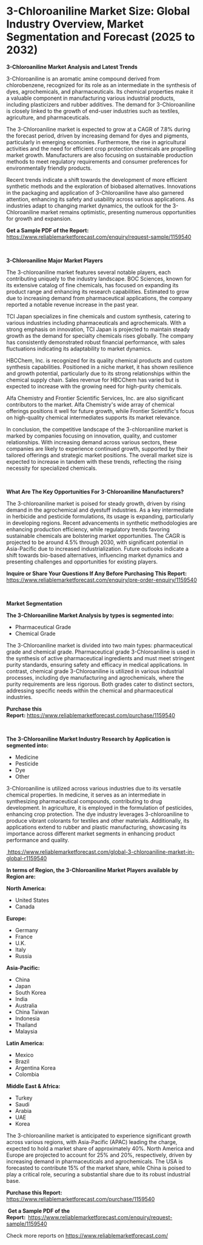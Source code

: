 <p><h1>3-Chloroaniline Market Size: Global Industry Overview, Market Segmentation and Forecast (2025 to 2032)</h1></p><p><strong>3-Chloroaniline Market Analysis and Latest Trends</strong></p>
<p><p>3-Chloroaniline is an aromatic amine compound derived from chlorobenzene, recognized for its role as an intermediate in the synthesis of dyes, agrochemicals, and pharmaceuticals. Its chemical properties make it a valuable component in manufacturing various industrial products, including plasticizers and rubber additives. The demand for 3-Chloroaniline is closely linked to the growth of end-user industries such as textiles, agriculture, and pharmaceuticals.</p><p>The 3-Chloroaniline market is expected to grow at a CAGR of 7.8% during the forecast period, driven by increasing demand for dyes and pigments, particularly in emerging economies. Furthermore, the rise in agricultural activities and the need for efficient crop protection chemicals are propelling market growth. Manufacturers are also focusing on sustainable production methods to meet regulatory requirements and consumer preferences for environmentally friendly products.</p><p>Recent trends indicate a shift towards the development of more efficient synthetic methods and the exploration of biobased alternatives. Innovations in the packaging and application of 3-Chloroaniline have also garnered attention, enhancing its safety and usability across various applications. As industries adapt to changing market dynamics, the outlook for the 3-Chloroaniline market remains optimistic, presenting numerous opportunities for growth and expansion.</p></p>
<p><strong>Get a Sample PDF of the Report:&nbsp;</strong> <a href="https://www.reliablemarketforecast.com/enquiry/request-sample/1159540?utm_campaign=2739&utm_medium=2&utm_source=Github&utm_content=ia&utm_term=22032025&utm_id=3-chloroaniline">https://www.reliablemarketforecast.com/enquiry/request-sample/1159540</a></p>
<p>&nbsp;</p>
<p><strong>3-Chloroaniline Major Market Players</strong></p>
<p><p>The 3-chloroaniline market features several notable players, each contributing uniquely to the industry landscape. BOC Sciences, known for its extensive catalog of fine chemicals, has focused on expanding its product range and enhancing its research capabilities. Estimated to grow due to increasing demand from pharmaceutical applications, the company reported a notable revenue increase in the past year.</p><p>TCI Japan specializes in fine chemicals and custom synthesis, catering to various industries including pharmaceuticals and agrochemicals. With a strong emphasis on innovation, TCI Japan is projected to maintain steady growth as the demand for specialty chemicals rises globally. The company has consistently demonstrated robust financial performance, with sales fluctuations indicating its adaptability to market dynamics.</p><p>HBCChem, Inc. is recognized for its quality chemical products and custom synthesis capabilities. Positioned in a niche market, it has shown resilience and growth potential, particularly due to its strong relationships within the chemical supply chain. Sales revenue for HBCChem has varied but is expected to increase with the growing need for high-purity chemicals.</p><p>Alfa Chemistry and Frontier Scientific Services, Inc. are also significant contributors to the market. Alfa Chemistry's wide array of chemical offerings positions it well for future growth, while Frontier Scientific's focus on high-quality chemical intermediates supports its market relevance.</p><p>In conclusion, the competitive landscape of the 3-chloroaniline market is marked by companies focusing on innovation, quality, and customer relationships. With increasing demand across various sectors, these companies are likely to experience continued growth, supported by their tailored offerings and strategic market positions. The overall market size is expected to increase in tandem with these trends, reflecting the rising necessity for specialized chemicals.</p></p>
<p>&nbsp;</p>
<p><strong>What Are The Key Opportunities For 3-Chloroaniline Manufacturers?</strong></p>
<p><p>The 3-chloroaniline market is poised for steady growth, driven by rising demand in the agrochemical and dyestuff industries. As a key intermediate in herbicide and pesticide formulations, its usage is expanding, particularly in developing regions. Recent advancements in synthetic methodologies are enhancing production efficiency, while regulatory trends favoring sustainable chemicals are bolstering market opportunities. The CAGR is projected to be around 4.5% through 2030, with significant potential in Asia-Pacific due to increased industrialization. Future outlooks indicate a shift towards bio-based alternatives, influencing market dynamics and presenting challenges and opportunities for existing players.</p></p>
<p><strong>Inquire or Share Your Questions If Any Before Purchasing This Report:</strong> <a href="https://www.reliablemarketforecast.com/enquiry/pre-order-enquiry/1159540?utm_campaign=2739&utm_medium=2&utm_source=Github&utm_content=ia&utm_term=22032025&utm_id=3-chloroaniline">https://www.reliablemarketforecast.com/enquiry/pre-order-enquiry/1159540</a></p>
<p>&nbsp;</p>
<p><strong>Market Segmentation</strong></p>
<p><strong>The 3-Chloroaniline Market Analysis by types is segmented into:</strong></p>
<p><ul><li>Pharmaceutical Grade</li><li>Chemical Grade</li></ul></p>
<p><p>The 3-Chloroaniline market is divided into two main types: pharmaceutical grade and chemical grade. Pharmaceutical grade 3-Chloroaniline is used in the synthesis of active pharmaceutical ingredients and must meet stringent purity standards, ensuring safety and efficacy in medical applications. In contrast, chemical grade 3-Chloroaniline is utilized in various industrial processes, including dye manufacturing and agrochemicals, where the purity requirements are less rigorous. Both grades cater to distinct sectors, addressing specific needs within the chemical and pharmaceutical industries.</p></p>
<p><strong>Purchase this Report:&nbsp;</strong><a href="https://www.reliablemarketforecast.com/purchase/1159540?utm_campaign=2739&utm_medium=2&utm_source=Github&utm_content=ia&utm_term=22032025&utm_id=3-chloroaniline">https://www.reliablemarketforecast.com/purchase/1159540</a></p>
<p>&nbsp;</p>
<p><strong>The 3-Chloroaniline Market Industry Research by Application is segmented into:</strong></p>
<p><ul><li>Medicine</li><li>Pesticide</li><li>Dye</li><li>Other</li></ul></p>
<p><p>3-Chloroaniline is utilized across various industries due to its versatile chemical properties. In medicine, it serves as an intermediate in synthesizing pharmaceutical compounds, contributing to drug development. In agriculture, it is employed in the formulation of pesticides, enhancing crop protection. The dye industry leverages 3-chloroaniline to produce vibrant colorants for textiles and other materials. Additionally, its applications extend to rubber and plastic manufacturing, showcasing its importance across different market segments in enhancing product performance and quality.</p></p>
<p><a href="https://www.reliablemarketforecast.com/global-3-chloroaniline-market-in-global-r1159540?utm_campaign=2739&utm_medium=2&utm_source=Github&utm_content=ia&utm_term=22032025&utm_id=3-chloroaniline">&nbsp;https://www.reliablemarketforecast.com/global-3-chloroaniline-market-in-global-r1159540</a></p>
<p><strong>In terms of Region, the 3-Chloroaniline Market Players available by Region are:</strong></p>
<p>
    <p> <strong> North America: </strong>
        <ul>
            <li>United States</li>
            <li>Canada</li>
        </ul>
        </p> 
    <p> <strong> Europe: </strong>
        <ul>
            <li>Germany</li>
            <li>France</li>
            <li>U.K.</li>
            <li>Italy</li>
            <li>Russia</li>
        </ul>
        </p> 
    <p> <strong> Asia-Pacific: </strong>
        <ul>
            <li>China</li>
            <li>Japan</li>
            <li>South Korea</li>
            <li>India</li>
            <li>Australia</li>
            <li>China Taiwan</li>
            <li>Indonesia</li>
            <li>Thailand</li>
            <li>Malaysia</li>
        </ul>
        </p> 
    <p> <strong> Latin America: </strong>
        <ul>
            <li>Mexico</li>
            <li>Brazil</li>
            <li>Argentina Korea</li>
            <li>Colombia</li>
        </ul>
        </p> 
    <p> <strong> Middle East & Africa: </strong>
        <ul>
            <li>Turkey</li>
            <li>Saudi</li>
            <li>Arabia</li>
            <li>UAE</li>
            <li>Korea</li>
        </ul>
    </p>
    </p>
<p><p>The 3-chloroaniline market is anticipated to experience significant growth across various regions, with Asia-Pacific (APAC) leading the charge, expected to hold a market share of approximately 40%. North America and Europe are projected to account for 25% and 20%, respectively, driven by increasing demand in pharmaceuticals and agrochemicals. The USA is forecasted to contribute 15% of the market share, while China is poised to play a critical role, securing a substantial share due to its robust industrial base.</p></p>
<p><strong>Purchase this Report: </strong><a href="https://www.reliablemarketforecast.com/purchase/1159540?utm_campaign=2739&utm_medium=2&utm_source=Github&utm_content=ia&utm_term=22032025&utm_id=3-chloroaniline">https://www.reliablemarketforecast.com/purchase/1159540</a></p>
<p>&nbsp;<strong>Get a Sample PDF of the Report:&nbsp;&nbsp;</strong><a href="https://www.reliablemarketforecast.com/enquiry/request-sample/1159540?utm_campaign=2739&utm_medium=2&utm_source=Github&utm_content=ia&utm_term=22032025&utm_id=3-chloroaniline">https://www.reliablemarketforecast.com/enquiry/request-sample/1159540</a></p>
<p><strong></strong></p>
<p>Check more reports on <a href="https://www.reliablemarketforecast.com/?utm_campaign=2739&utm_medium=2&utm_source=Github&utm_content=ia&utm_term=22032025&utm_id=3-chloroaniline">https://www.reliablemarketforecast.com/</a></p>